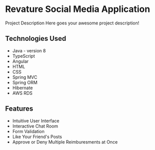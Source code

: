 # Revature Social Media Application

Project Description
Here goes your awesome project description!

## Technologies Used

* Java - version 8
* TypeScript
* Angular
* HTML
* CSS
* Spring MVC
* Spring ORM
* Hibernate
* AWS RDS

## Features

* Intuitive User Interface
* Interactive Chat Room
* Form Validation
* Like Your Friend's Posts
* Approve or Deny Multiple Reimburesments at Once
